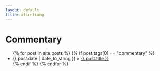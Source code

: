 ```yaml
---
layout: default
title: aliceliang
---
```


<h1> Commentary </h1>
<ul class="posts">
  {% for post in site.posts %}
    {% if post.tags[0] == "commentary" %}
        <li><span>{{ post.date | date_to_string }}</span> &raquo; <a href="{{ post.url }}">{{ post.title }}</a></li>
    {% endif %}
  {% endfor %}
</ul>
